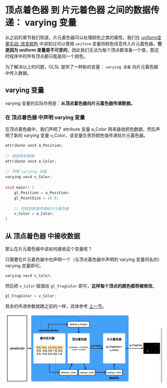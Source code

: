 # 顶点着色器 到 片元着色器 之间的数据传递： varying 变量

从之前的章节我们知道，片元着色器可以处理颜色之类的属性。我们在 [uniform变量实战: 改变颜色](../lesson7/) 中讲到过可以使用 `uniform` 变量将颜色信息传入片元着色器。**但是因为 uniform 变量是不可变的**，因此我们无法为每个顶点都准备一个值，那这时程序中的所有顶点都只能是同一个颜色。

为了解决以上的问题，GLSL 提供了一种新的变量： `varying 变量` 向片元着色器中传入数据。

## varying 变量

varying 变量的实际作用是：**从顶点着色器向片元着色器传递数据。**

### 在 顶点着色器 中声明 varying 变量

在顶点着色器中，我们声明了 attribute 变量 a_Color 用来接收颜色数据，然后声明了新的 varying 变量 v_Color，该变量负责将颜色值传递给片元着色器。

```c++
attribute vec4 a_Position;

// 接收颜色数据
attribute vec4 a_Color;

// 声明 varying 变量
varying vec4 v_Color;

void main() {
    gl_Position = a_Position;
    gl_PointSize = 10.0;

    // 将颜色数据传递给片元着色器
    v_Color = a_Color;
}
```

## 从 顶点着色器 中接收数据
那么在片元着色器中该如何接收这个变量呢？

只需要在片元着色器中也声明一个（与顶点着色器中声明的 varying 变量同名的）varying 变量即可。

```c++
varying vec4 v_Color;
```

然后把 `v_Color` 赋值给 `gl_FragColor` 即可，**这样每个顶点的颜色都将被修改**。
```c++
gl_FragColor = v_Color;
```

其余的传递参数就跟之前的一样，具体参考 [上一节](../lesson17/)。


<img src="https://github.com/zqiangxu/webgl/blob/main/assets/book/base/lesson18/process.png?raw=true" width="1000px"/>